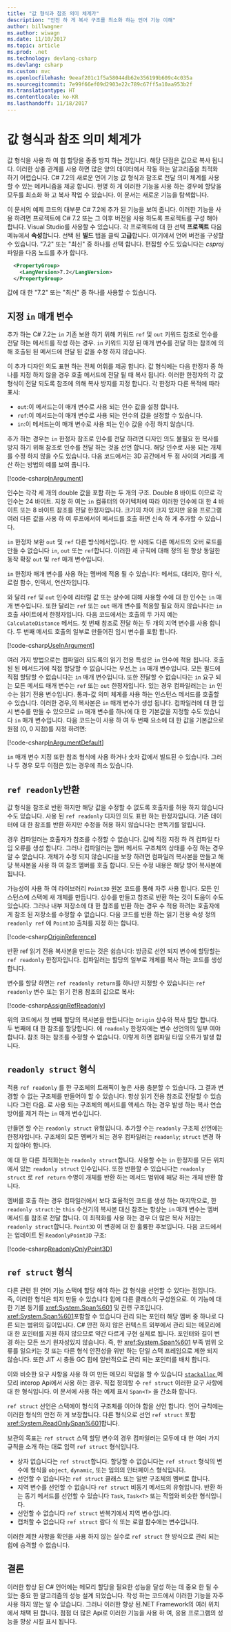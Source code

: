 ```yaml
---
title: "값 형식과 참조 의미 체계가"
description: "안전 하 게 복사 구조를 최소화 하는 언어 기능 이해"
author: billwagner
ms.author: wiwagn
ms.date: 11/10/2017
ms.topic: article
ms.prod: .net
ms.technology: devlang-csharp
ms.devlang: csharp
ms.custom: mvc
ms.openlocfilehash: 9eeaf201c1f5a58044db62e356199b609c4c035a
ms.sourcegitcommit: 7e99f66ef09d2903e22c789c67ff5a10aa953b2f
ms.translationtype: HT
ms.contentlocale: ko-KR
ms.lasthandoff: 11/18/2017
---
```

# <a name="reference-semantics-with-value-types"></a>값 형식과 참조 의미 체계가

값 형식을 사용 하 여 힙 할당을 종종 방지 하는 것입니다.
해당 단점은 값으로 복사 됩니다. 이러한 상충 관계를 사용 하면 많은 양의 데이터에서 작동 하는 알고리즘을 최적화 하기 어렵습니다. C# 7.2의 새로운 언어 기능 값 형식과 참조로 전달 의미 체계를 사용할 수 있는 메커니즘을 제공 합니다. 현명 하 게 이러한 기능을 사용 하는 경우에 할당을 모두를 최소화 하 고 복사 작업 수 있습니다. 이 문서는 새로운 기능을 탐색합니다.

이 문서의 예제 코드의 대부분 C# 7.2에 추가 된 기능을 보여 줍니다. 이러한 기능을 사용 하려면 프로젝트에 C# 7.2 또는 그 이후 버전을 사용 하도록 프로젝트를 구성 해야 합니다. Visual Studio를 사용할 수 있습니다. 각 프로젝트에 대 한 선택 **프로젝트** 다음 메뉴에서 **속성**합니다. 선택 된 **빌드** 탭을 클릭 **고급**합니다. 여기에서 언어 버전을 구성할 수 있습니다. "7.2" 또는 "최신" 중 하나를 선택 합니다.  편집할 수도 있습니다는 *csproj* 파일을 다음 노드를 추가 합니다.

```XML
  <PropertyGroup>
    <LangVersion>7.2</LangVersion>
  </PropertyGroup>
```

값에 대 한 "7.2" 또는 "최신" 중 하나를 사용할 수 있습니다.

## <a name="specifying-in-parameters"></a>지정 `in` 매개 변수

추가 하는 C# 7.2는 `in` 기존 보완 하기 위해 키워드 `ref` 및 `out` 키워드 참조로 인수를 전달 하는 메서드를 작성 하는 경우. `in` 키워드 지정 된 매개 변수를 전달 하는 참조에 의해 호출된 된 메서드에 전달 된 값을 수정 하지 않습니다. 

이 추가 디자인 의도 표현 하는 전체 어휘를 제공 합니다. 값 형식에는 다음 한정자 중 하나를 지정 하지 않을 경우 호출 메서드에 전달 될 때 복사 됩니다. 이러한 한정자의 각 값 형식이 전달 되도록 참조에 의해 복사 방지를 지정 합니다. 각 한정자 다른 목적에 따라 표시:

- `out`:이 메서드는이 매개 변수로 사용 되는 인수 값을 설정 합니다.
- `ref`:이 메서드는이 매개 변수로 사용 되는 인수의 값을 설정할 수 있습니다.
- `in`:이 메서드는이 매개 변수로 사용 되는 인수 값을 수정 하지 않습니다.

추가 하는 경우는 `in` 한정자 참조로 인수를 전달 하려면 디자인 의도 불필요 한 복사를 방지 하기 위해 참조로 인수를 전달 하는 것을 선언 합니다. 해당 인수로 사용 되는 개체를 수정 하지 않을 수도 있습니다. 다음 코드에서는 3D 공간에서 두 점 사이의 거리를 계산 하는 방법의 예를 보여 줍니다. 

[!code-csharp[InArgument](../../samples/csharp/reference-semantics/Program.cs#InArgument "Specifying an In argument")]

인수는 각각 세 개의 double 값을 포함 하는 두 개의 구조. Double 8 바이트 이므로 각 인수는 24 바이트. 지정 하 여는 `in` 컴퓨터의 아키텍처에 따라 이러한 인수에 대 한 4 바이트 또는 8 바이트 참조를 전달 한정자입니다. 크기의 차이 크지 있지만 응용 프로그램 여러 다른 값을 사용 하 여 루프에서이 메서드를 호출 하면 신속 하 게 추가할 수 있습니다.
 
`in` 한정자 보완 `out` 및 `ref` 다른 방식에서입니다. 만 시에도 다른 메서드의 오버 로드를 만들 수 없습니다 `in`, `out` 또는 `ref`합니다. 이러한 새 규칙에 대해 정의 된 항상 동일한 동작 확장 `out` 및 `ref` 매개 변수입니다.

`in` 한정자 매개 변수를 사용 하는 멤버에 적용 될 수 있습니다: 메서드, 대리자, 람다 식, 로컬 함수, 인덱서, 연산자입니다.

와 달리 `ref` 및 `out` 인수에 리터럴 값 또는 상수에 대해 사용할 수에 대 한 인수는 `in` 매개 변수입니다. 또한 달리는 `ref` 또는 `out` 매개 변수를 적용할 필요 하지 않습니다는 `in` 호출 사이트에서 한정자입니다. 다음 코드에서는 호출의 두 가지 예는 `CalculateDistance` 메서드. 첫 번째 참조로 전달 하는 두 개의 지역 변수를 사용 합니다. 두 번째 메서드 호출의 일부로 만들어진 임시 변수를 포함 합니다. 

[!code-csharp[UseInArgument](../../samples/csharp/reference-semantics/Program.cs#UseInArgument "Specifying an In argument")]

여러 가지 방법으로는 컴파일러 되도록의 읽기 전용 특성은 `in` 인수에 적용 됩니다.  호출된 된 메서드가에 직접 할당할 수 없습니다는 우선,는 `in` 매개 변수입니다. 모든 필드에 직접 할당할 수 없습니다는 `in` 매개 변수입니다. 또한 전달할 수 없습니다는 `in` 요구 되는 모든 메서드 매개 변수는 `ref` 또는 `out` 한정자입니다.
있는 경우 컴파일러는는 `in` 인수는 읽기 전용 변수입니다. 통과-값 의미 체계를 사용 하는 인스턴스 메서드를 호출할 수 있습니다. 이러한 경우,의 복사본은 `in` 매개 변수가 생성 됩니다. 컴파일러에 대 한 임시 변수를 만들 수 있으므로 `in` 매개 변수를 하나에 대 한 기본값을 지정할 수도 있습니다 `in` 매개 변수입니다. 다음 코드는이 사용 하 여 두 번째 요소에 대 한 값을 기본값으로 원점 (0, 0 지점)를 지정 하려면:

[!code-csharp[InArgumentDefault](../../samples/csharp/reference-semantics/Program.cs#InArgumentDefault "Specifying defaults for an in parameter")]

`in` 매개 변수 지정 또한 참조 형식에 사용 하거나 숫자 값에서 빌드된 수 있습니다. 그러나 두 경우 모두 이점은 있는 경우에 최소 있습니다.

## <a name="ref-readonly-returns"></a>`ref readonly`반환

값 형식을 참조로 반환 하지만 해당 값을 수정할 수 없도록 호출자를 허용 하지 않습니다 수도 있습니다. 사용 된 `ref readonly` 디자인 의도 표현 하는 한정자입니다. 기존 데이터에 대 한 참조를 반환 하지만 수정을 허용 하지 않습니다는 판독기를 알립니다. 

경우 컴파일러는 호출자가 참조를 수정할 수 없습니다. 값에 직접 지정 하 려 컴파일 타임 오류를 생성 합니다. 그러나 컴파일러는 멤버 메서드 구조체의 상태를 수정 하는 경우 알 수 없습니다.
개체가 수정 되지 않습니다을 보장 하려면 컴파일러 복사본을 만들고 해당 복사본을 사용 하 여 참조 멤버를 호출 합니다. 모든 수정 내용은 해당 방어 복사본에 됩니다. 

가능성이 사용 하 여 라이브러리 `Point3D` 원본 코드를 통해 자주 사용 합니다. 모든 인스턴스에 스택에 새 개체를 만듭니다. 상수를 만들고 참조로 반환 하는 것이 도움이 수도 있습니다. 그러나 내부 저장소에 대 한 참조를 반환 하는 경우 수 적용 하려는 호출자에 게 참조 된 저장소를 수정할 수 없습니다. 다음 코드를 반환 하는 읽기 전용 속성 정의 `readonly ref` 에 `Point3D` 출처를 지정 하는 합니다.

[!code-csharp[OriginReference](../../samples/csharp/reference-semantics/Point3D.cs#OriginReference "Creating a readonly Origin reference")]

반환 ref 읽기 전용 복사본을 만드는 것은 쉽습니다: 방금로 선언 되지 변수에 할당할는 `ref readonly` 한정자입니다. 컴파일러는 할당의 일부로 개체를 복사 하는 코드를 생성 합니다. 

변수를 할당 하면는 `ref readonly return`를 하나만 지정할 수 있습니다는 `ref readonly` 변수 또는 읽기 전용 참조의 값으로 복사:

[!code-csharp[AssignRefReadonly](../../samples/csharp/reference-semantics/Program.cs#AssignRefReadonly "Assigning a ref readonly")]

위의 코드에서 첫 번째 할당의 복사본을 만듭니다는 `Origin` 상수와 복사 할당 합니다. 두 번째에 대 한 참조를 할당합니다. 에 `readonly` 한정자에는 변수 선언의의 일부 여야 합니다. 참조 하는 참조를 수정할 수 없습니다. 이렇게 하면 컴파일 타임 오류가 발생 합니다.

## <a name="readonly-struct-type"></a>`readonly struct` 형식

적용 `ref readonly` 를 한 구조체의 트래픽이 높은 사용 충분할 수 있습니다.
그 결과 변경할 수 없는 구조체를 만들어야 할 수 있습니다. 항상 읽기 전용 참조로 전달할 수 있습니다 그런 다음. 로 사용 되는 구조체의 메서드를 액세스 하는 경우 발생 하는 복사 연습 방어를 제거 하는 `in` 매개 변수입니다.

만들면 할 수는 `readonly struct` 유형입니다. 추가할 수는 `readonly` 구조체 선언에는 한정자입니다. 구조체의 모든 멤버가 되는 경우 컴파일러는 `readonly`; `struct` 변경 하지 않아야 합니다.

에 대 한 다른 최적화는는 `readonly struct`합니다. 사용할 수는 `in` 한정자를 모든 위치에서 있는 `readonly struct` 인수입니다. 또한 반환할 수 있습니다는 `readonly struct` 로 `ref return` 수명이 개체를 반환 하는 메서드 범위에 해당 하는 개체 반환 합니다.

멤버를 호출 하는 경우 컴파일러에서 보다 효율적인 코드를 생성 하는 마지막으로, 한 `readonly struct`:는 `this` 수신기의 복사본 대신 참조는 항상는 `in` 매개 변수는 멤버 메서드를 참조로 전달 합니다. 이 최적화를 사용 하는 경우 더 많은 복사 저장는 `readonly struct`합니다. `Point3D` 이 변경에 대 한 훌륭한 후보입니다. 다음 코드에서는 업데이트 된 `ReadonlyPoint3D` 구조:

[!code-csharp[ReadonlyOnlyPoint3D](../../samples/csharp/reference-semantics/Point3D.cs#ReadonlyOnlyPoint3D "Defining an immutable structure")]

## <a name="ref-struct-type"></a>`ref struct` 형식

다른 관련 된 언어 기능 스택에 할당 해야 하는 값 형식을 선언할 수 있다는 점입니다. 즉, 이러한 형식은 되지 만들 수 있습니다 힙에 다른 클래스의 구성원으로. 이 기능에 대 한 기본 동기를 <xref:System.Span%601> 및 관련 구조입니다. <xref:System.Span%601>포함할 수 있습니다 관리 되는 포인터 해당 멤버 중 하나로 다른 되는 범위의 길이입니다. C# 안전 하지 않은 컨텍스트 외부에서 관리 되는 메모리에 대 한 포인터를 지원 하지 않으므로 약간 다르게 구현 실제로 됩니다. 포인터와 길이 변경 하는 모든 쓰기 원자성있지 않습니다. 즉, 한 <xref:System.Span%601> 부족 범위 오류를 일으키는 것 또는 다른 형식 안전성을 위반 하는 단일 스택 프레임으로 제한 되지 않습니다. 또한 JIT 시 충돌 GC 힙에 일반적으로 관리 되는 포인터를 배치 합니다.

이와 비슷한 요구 사항을 사용 하 여 만든 메모리 작업을 할 수 있습니다 [ `stackalloc` ](language-reference/keywords/stackalloc.md) 메모리 interop Api에서 사용 하는 경우. 직접 정의할 수 `ref struct` 이러한 요구 사항에 대 한 형식입니다. 이 문서에 사용 하는 예제 표시 `Span<T>` 을 간소화 합니다.

`ref struct` 선언은 스택에이 형식의 구조체를 이어야 함을 선언 합니다. 언어 규칙에는 이러한 형식의 안전 하 게 보장합니다. 다른 형식으로 선언 `ref struct` 포함 <xref:System.ReadOnlySpan%601>합니다. 

보관의 목표는 `ref struct` 스택 할당 변수의 경우 컴파일러는 모두에 대 한 여러 가지 규칙을 소개 하는 대로 입력 `ref struct` 형식입니다.

- 상자 없습니다는 `ref struct`합니다. 할당할 수 없습니다는 `ref struct` 형식의 변수에 형식을 `object`, `dynamic`, 또는 임의의 인터페이스 형식입니다.
- 선언할 수 없습니다는 `ref struct` 클래스 또는 일반 구조체의 멤버로 합니다.
- 지역 변수를 선언할 수 없습니다 `ref struct` 비동기 메서드의 유형입니다. 반환 하는 동기 메서드를 선언할 수 있습니다 `Task`, `Task<T>` 또는 작업와 비슷한 형식입니다.
- 선언할 수 없습니다 `ref struct` 반복기에서 지역 변수입니다.
- 캡처할 수 없습니다 `ref struct` 람다 식 또는 로컬 함수에는 변수입니다.

이러한 제한 사항을 확인을 사용 하지 않는 실수로 `ref struct` 한 방식으로 관리 되는 힙에 승격할 수 없습니다.

## <a name="conclusions"></a>결론

이러한 향상 된 C# 언어에는 메모리 할당을 필요한 성능을 달성 하는 데 중요 한 될 수 있는 중요 한 알고리즘의 성능 설계 되었습니다. 작성 하는 코드에서 이러한 기능을 자주 사용 하지 않는 알 수 있습니다. 그러나 이러한 향상 된.NET Framework의 여러 위치에서 채택 된 합니다. 점점 더 많은 Api로 이러한 기능을 사용 하 여, 응용 프로그램의 성능을 향상 시킬 표시 됩니다.

